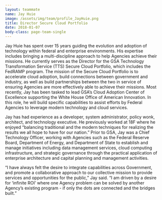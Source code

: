 ```yaml
---
layout: teammate
name: Jay Huie
image: /assets/img/team/profile_JayHuie.png
title: Director Secure Cloud Portfolio
date: 2018-01-07
body-class: page-team-single
---
```

Jay Huie has spent over 15 years guiding the evolution and adoption of technology within federal and enterprise environments. His expertise includes bringing a multi-discipline approach to help Agencies achieve their missions. He currently serves as the Director for the GSA Technology Transformation Service (TTS) Secure Cloud Portfolio, which includes the FedRAMP program. The mission of the Secure Cloud Portfolio is to accelerate cloud adoption, build connections between government and industry, as well as build partnerships between the two in service of ensuring Agencies are more effectively able to achieve their missions. Most recently, Jay has been tasked to lead  GSA’s Cloud Adoption Center of Excellence supporting the White House Office of American Innovation. In this role, he will build specific capabilities to assist efforts by Federal Agencies to leverage modern technology and cloud services.

Jay has had experience as a developer, system administrator, policy wonk, architect, and technology executive. He previously worked at 18F where he enjoyed “balancing traditional and the modern techniques for realizing the results we all hope to have for our nation.” Prior to GSA, Jay was a Chief Technology Officer, working with Agencies such as the Federal Reserve Board, Department of Energy, and Department of State to establish and manage initiatives including data management services, cloud computing infrastructure, and strategic governance through the practical application of enterprise architecture and capital planning and management activities.

“I have always felt the desire to integrate capabilities across Government, and promote a collaborative approach to our collective mission to provide services and opportunities for the public,” Jay said. “I am driven by a desire for ‘infinite ROI’ where one Agency problem can be solved by another Agency’s existing program - if only the dots are connected and the bridges built.”
